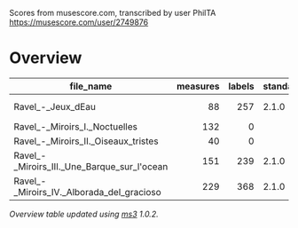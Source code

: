 Scores from musescore.com, transcribed by user PhilTA https://musescore.com/user/2749876


# Overview
|                 file_name                 |measures|labels|standard| annotators |
|-------------------------------------------|-------:|-----:|--------|------------|
|Ravel_-_Jeux_dEau                          |      88|   257|2.1.0   |Adrian Nagel|
|Ravel_-_Miroirs_I._Noctuelles              |     132|     0|        |            |
|Ravel_-_Miroirs_II._Oiseaux_tristes        |      40|     0|        |            |
|Ravel_-_Miroirs_III._Une_Barque_sur_l'ocean|     151|   239|2.1.0   |Adrian Nagel|
|Ravel_-_Miroirs_IV._Alborada_del_gracioso  |     229|   368|2.1.0   |Adrian Nagel|


*Overview table updated using [ms3](https://johentsch.github.io/ms3/) 1.0.2.*
